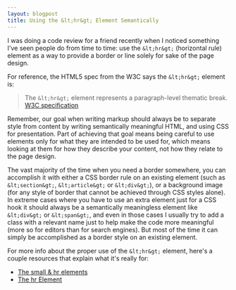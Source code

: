 ```yaml
---
layout: blogpost
title: Using the &lt;hr&gt; Element Semantically
---
```


I was doing a code review for a friend recently when I noticed something I've seen people do from time to time: use the `&lt;hr&gt;` (horizontal rule) element as a way to provide a border or line solely for sake of the page design.

For reference, the HTML5 spec from the W3C says the `&lt;hr&gt;` element is:

>The `&lt;hr&gt;` element represents a paragraph-level thematic break.
>[W3C specification](http://dev.w3.org/html5/markup/hr.html)

Remember, our goal when writing markup should always be to separate style from content by writing semantically meaningful HTML, and using CSS for presentation. Part of achieving that goal means being careful to use elements only for what they are intended to be used for, which means looking at them for how they describe your content, not how they relate to the page design.

The vast majority of the time when you need a border somewhere, you can accomplish it with either a CSS border rule on an existing element (such as `&lt;section&gt;`, `&lt;article&gt;` or `&lt;div&gt;`), or a background image (for any style of border that cannot be achieved through CSS styles alone). In extreme cases where you have to use an extra element just for a CSS hook it should always be a semantically meaningless element like `&lt;div&gt;` or `&lt;span&gt;`, and even in those cases I usually try to add a class with a relevant name just to help make the code more meaningful (more so for editors than for search engines). But most of the time it can simply be accomplished as a border style on an existing element.

For more info about the proper use of the `&lt;hr&gt;` element, here's a couple resources that explain what it's really for:

- [The small & hr elements](http://html5doctor.com/small-hr-element/)
- [The hr Element](http://www.whatwg.org/specs/web-apps/current-work/multipage/grouping-content.html#the-hr-element)